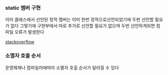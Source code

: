 ### static 멤버 구현

이미 클래스에서 선언된 정적 멤버는 이미 한번 정적으로선언되었기에 두번 선언할 필요가 없다 그렇기에 구현부에서 따로 추가로 선언할 필요가 없으며 두번 선언하게되면 컴파일 오류가 발생한다     

[stackoverflow](https://stackoverflow.com/questions/5372091/are-static-member-functions-in-c-copied-in-multiple-translation-units)

### 소멸자 호출 순서

운영체제나 컴파일러에따라 소멸자 호출 순서가 달라질 수 있다





